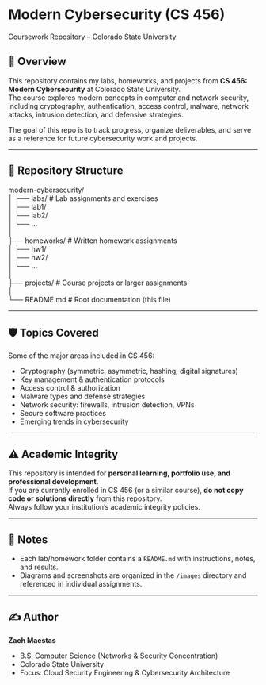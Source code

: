 # Modern Cybersecurity (CS 456)  
Coursework Repository – Colorado State University  

## 📌 Overview
This repository contains my labs, homeworks, and projects from **CS 456: Modern Cybersecurity** at Colorado State University.  
The course explores modern concepts in computer and network security, including cryptography, authentication, access control, malware, network attacks, intrusion detection, and defensive strategies.  

The goal of this repo is to track progress, organize deliverables, and serve as a reference for future cybersecurity work and projects.  

---

## 📂 Repository Structure  
modern-cybersecurity/  
│
├── labs/ # Lab assignments and exercises  
│ ├── lab1/  
│ ├── lab2/  
│ └── ...  
│  
├── homeworks/ # Written homework assignments  
│ ├── hw1/  
│ ├── hw2/  
│ └── ...  
│  
├── projects/ # Course projects or larger assignments    
│  
└── README.md # Root documentation (this file)  

---

## 🛡️ Topics Covered
Some of the major areas included in CS 456:
- Cryptography (symmetric, asymmetric, hashing, digital signatures)
- Key management & authentication protocols
- Access control & authorization
- Malware types and defense strategies
- Network security: firewalls, intrusion detection, VPNs
- Secure software practices
- Emerging trends in cybersecurity

---

## ⚠️ Academic Integrity
This repository is intended for **personal learning, portfolio use, and professional development**.  
If you are currently enrolled in CS 456 (or a similar course), **do not copy code or solutions directly** from this repository.  
Always follow your institution’s academic integrity policies.  

---

## 📖 Notes
- Each lab/homework folder contains a `README.md` with instructions, notes, and results.  
- Diagrams and screenshots are organized in the `/images` directory and referenced in individual assignments.  

---

## ✍️ Author
**Zach Maestas**  
- B.S. Computer Science (Networks & Security Concentration)  
- Colorado State University  
- Focus: Cloud Security Engineering & Cybersecurity Architecture  


